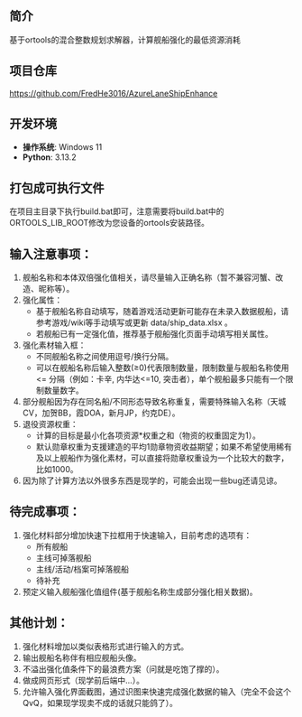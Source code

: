 
## 简介
基于ortools的混合整数规划求解器，计算舰船强化的最低资源消耗

## 项目仓库
https://github.com/FredHe3016/AzureLaneShipEnhance

## 开发环境
- **操作系统**: Windows 11
- **Python**: 3.13.2

## 打包成可执行文件
在项目主目录下执行build.bat即可，注意需要将build.bat中的ORTOOLS_LIB_ROOT修改为您设备的ortools安装路径。

## 输入注意事项：
1. 舰船名称和本体双倍强化值相关，请尽量输入正确名称（暂不兼容河蟹、改造、昵称等）。
2. 强化属性：
    - 基于舰船名称自动填写，随着游戏活动更新可能存在未录入数据舰船，请参考游戏/wiki等手动填写或更新 data/ship_data.xlsx 。
    - 若舰船已有一定强化值，推荐基于舰船强化页面手动填写相关属性。
3. 强化素材输入框：
    - 不同舰船名称之间使用逗号/换行分隔。
    - 可以在舰船名称后输入整数(≥0)代表限制数量，限制数量与舰船名称使用 <= 分隔（例如：卡辛, 内华达<=10, 突击者），单个舰船最多只能有一个限制数量数字。
4. 部分舰船因为存在同名船/不同形态导致名称重复，需要特殊输入名称（天城CV，加贺BB，霞DOA，新月JP，约克DE）。
5. 退役资源权重：
    - 计算的目标是最小化各项资源*权重之和（物资的权重固定为1）。
    - 默认勋章权重为支援建造的平均1勋章物资收益期望；如果不希望使用稀有及以上舰船作为强化素材，可以直接将勋章权重设为一个比较大的数字，比如1000。
6. 因为除了计算方法以外很多东西是现学的，可能会出现一些bug还请见谅。

## 待完成事项：
1. 强化材料部分增加快速下拉框用于快速输入，目前考虑的选项有：
    - 所有舰船
    - 主线可掉落舰船
    - 主线/活动/档案可掉落舰船
    - 待补充
2. 预定义输入舰船强化值组件(基于舰船名称生成部分强化相关数据)。

## 其他计划：
1. 强化材料增加以类似表格形式进行输入的方式。
2. 输出舰船名称伴有相应舰船头像。
3. 不溢出强化值条件下的最浪费方案（问就是吃饱了撑的）。
4. 做成网页形式（现学前后端中...）。
5. 允许输入强化界面截图，通过识图来快速完成强化数据的输入（完全不会这个QvQ，如果现学现卖不成的话就只能鸽了）。